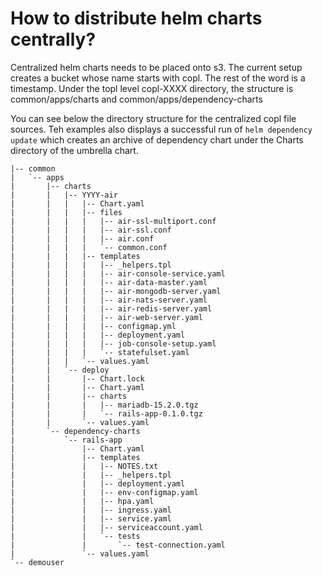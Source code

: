 # How to distribute helm charts centrally?
Centralized helm charts needs to be placed onto s3. The current setup creates a bucket whose name starts with copl. The rest of the word is a timestamp.
Under the topl level copl-XXXX directory, the structure is common/apps/charts and common/apps/dependency-charts

You can see below the directory structure for the centralized copl file sources. Teh examples also displays a successful run of ```helm dependency update``` which creates an archive of dependency chart under the Charts directory of the umbrella chart.

```
|-- common
|   `-- apps
|       |-- charts
|       |   |-- YYYY-air
|       |   |   |-- Chart.yaml
|       |   |   |-- files
|       |   |   |   |-- air-ssl-multiport.conf
|       |   |   |   |-- air-ssl.conf
|       |   |   |   |-- air.conf
|       |   |   |   `-- common.conf
|       |   |   |-- templates
|       |   |   |   |-- _helpers.tpl
|       |   |   |   |-- air-console-service.yaml
|       |   |   |   |-- air-data-master.yaml
|       |   |   |   |-- air-mongodb-server.yaml
|       |   |   |   |-- air-nats-server.yaml
|       |   |   |   |-- air-redis-server.yaml
|       |   |   |   |-- air-web-server.yaml
|       |   |   |   |-- configmap.yml
|       |   |   |   |-- deployment.yaml
|       |   |   |   |-- job-console-setup.yaml
|       |   |   |   `-- statefulset.yaml
|       |   |   `-- values.yaml
|       |   `-- deploy
|       |       |-- Chart.lock
|       |       |-- Chart.yaml
|       |       |-- charts
|       |       |   |-- mariadb-15.2.0.tgz
|       |       |   `-- rails-app-0.1.0.tgz
|       |       `-- values.yaml
|       `-- dependency-charts
|           `-- rails-app
|               |-- Chart.yaml
|               |-- templates
|               |   |-- NOTES.txt
|               |   |-- _helpers.tpl
|               |   |-- deployment.yaml
|               |   |-- env-configmap.yaml
|               |   |-- hpa.yaml
|               |   |-- ingress.yaml
|               |   |-- service.yaml
|               |   |-- serviceaccount.yaml
|               |   `-- tests
|               |       `-- test-connection.yaml
|               `-- values.yaml
`-- demouser
```
